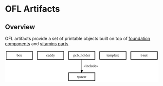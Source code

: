 # OFL Artifacts

## Overview

OFL artifacts provide a set of printable objects built on top of [foundation components](../foundation/README.md) and [vitamins parts](../vitamins/README.md).

![core dependencies](dependencies.svg)
